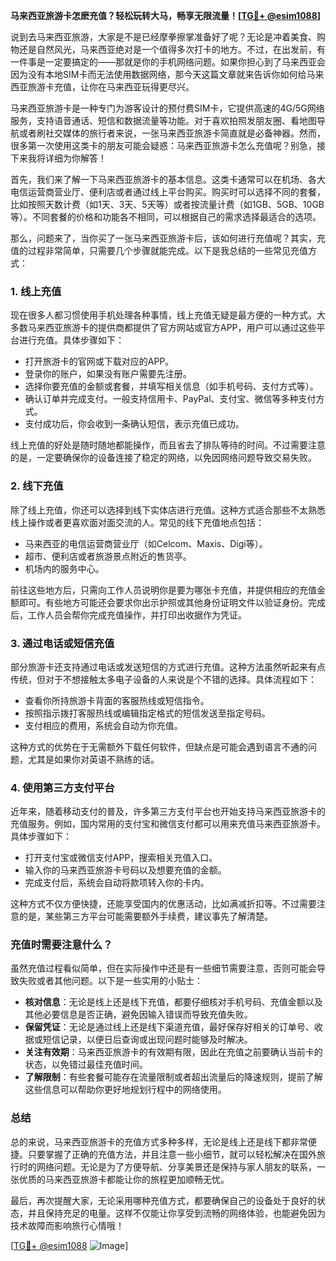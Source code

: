 **马来西亚旅游卡怎麽充值？轻松玩转大马，畅享无限流量！[[TG💪+ @esim1088](https://t.me/s/esim1088)]**

说到去马来西亚旅游，大家是不是已经摩拳擦掌准备好了呢？无论是冲着美食、购物还是自然风光，马来西亚绝对是一个值得多次打卡的地方。不过，在出发前，有一件事是一定要搞定的——那就是你的手机网络问题。如果你担心到了马来西亚会因为没有本地SIM卡而无法使用数据网络，那今天这篇文章就来告诉你如何给马来西亚旅游卡充值，让你在马来西亚玩得更尽兴。

马来西亚旅游卡是一种专门为游客设计的预付费SIM卡，它提供高速的4G/5G网络服务，支持语音通话、短信和数据流量等功能。对于喜欢拍照发朋友圈、看地图导航或者刷社交媒体的旅行者来说，一张马来西亚旅游卡简直就是必备神器。然而，很多第一次使用这类卡的朋友可能会疑惑：马来西亚旅游卡怎么充值呢？别急，接下来我将详细为你解答！

首先，我们来了解一下马来西亚旅游卡的基本信息。这类卡通常可以在机场、各大电信运营商营业厅、便利店或者通过线上平台购买。购买时可以选择不同的套餐，比如按照天数计费（如1天、3天、5天等）或者按流量计费（如1GB、5GB、10GB等）。不同套餐的价格和功能各不相同，可以根据自己的需求选择最适合的选项。

那么，问题来了，当你买了一张马来西亚旅游卡后，该如何进行充值呢？其实，充值的过程非常简单，只需要几个步骤就能完成。以下是我总结的一些常见充值方式：

### 1. **线上充值**
现在很多人都习惯使用手机处理各种事情，线上充值无疑是最方便的一种方式。大多数马来西亚旅游卡的提供商都提供了官方网站或官方APP，用户可以通过这些平台进行充值。具体步骤如下：
- 打开旅游卡的官网或下载对应的APP。
- 登录你的账户，如果没有账户需要先注册。
- 选择你要充值的金额或套餐，并填写相关信息（如手机号码、支付方式等）。
- 确认订单并完成支付。一般支持信用卡、PayPal、支付宝、微信等多种支付方式。
- 支付成功后，你会收到一条确认短信，表示充值已成功。

线上充值的好处是随时随地都能操作，而且省去了排队等待的时间。不过需要注意的是，一定要确保你的设备连接了稳定的网络，以免因网络问题导致交易失败。

### 2. **线下充值**
除了线上充值，你还可以选择到线下实体店进行充值。这种方式适合那些不太熟悉线上操作或者更喜欢面对面交流的人。常见的线下充值地点包括：
- 马来西亚的电信运营商营业厅（如Celcom、Maxis、Digi等）。
- 超市、便利店或者旅游景点附近的售货亭。
- 机场内的服务中心。

前往这些地方后，只需向工作人员说明你是要为哪张卡充值，并提供相应的充值金额即可。有些地方可能还会要求你出示护照或其他身份证明文件以验证身份。完成后，工作人员会帮你完成充值操作，并打印出收据作为凭证。

### 3. **通过电话或短信充值**
部分旅游卡还支持通过电话或发送短信的方式进行充值。这种方法虽然听起来有点传统，但对于不想接触太多电子设备的人来说是个不错的选择。具体流程如下：
- 查看你所持旅游卡背面的客服热线或短信指令。
- 按照指示拨打客服热线或编辑指定格式的短信发送至指定号码。
- 支付相应的费用，系统会自动为你充值。

这种方式的优势在于无需额外下载任何软件，但缺点是可能会遇到语言不通的问题，尤其是如果你对英语不熟练的话。

### 4. **使用第三方支付平台**
近年来，随着移动支付的普及，许多第三方支付平台也开始支持马来西亚旅游卡的充值服务。例如，国内常用的支付宝和微信支付都可以用来充值马来西亚旅游卡。具体步骤如下：
- 打开支付宝或微信支付APP，搜索相关充值入口。
- 输入你的马来西亚旅游卡号码以及想要充值的金额。
- 完成支付后，系统会自动将款项转入你的卡内。

这种方式不仅方便快捷，还能享受国内的优惠活动，比如满减折扣等。不过需要注意的是，某些第三方平台可能需要额外手续费，建议事先了解清楚。

### 充值时需要注意什么？

虽然充值过程看似简单，但在实际操作中还是有一些细节需要注意，否则可能会导致失败或者其他问题。以下是一些实用的小贴士：
- **核对信息**：无论是线上还是线下充值，都要仔细核对手机号码、充值金额以及其他必要信息是否正确，避免因输入错误而导致充值失败。
- **保留凭证**：无论是通过线上还是线下渠道充值，最好保存好相关的订单号、收据或短信记录，以便日后查询或出现问题时能够及时解决。
- **关注有效期**：马来西亚旅游卡的有效期有限，因此在充值之前要确认当前卡的状态，以免错过最佳充值时间。
- **了解限制**：有些套餐可能存在流量限制或者超出流量后的降速规则，提前了解这些信息可以帮助你更好地规划行程中的网络使用。

### 总结

总的来说，马来西亚旅游卡的充值方式多种多样，无论是线上还是线下都非常便捷。只要掌握了正确的充值方法，并且注意一些小细节，就可以轻松解决在国外旅行时的网络问题。无论是为了方便导航、分享美景还是保持与家人朋友的联系，一张优质的马来西亚旅游卡都能让你的旅程更加顺畅无忧。

最后，再次提醒大家，无论采用哪种充值方式，都要确保自己的设备处于良好的状态，并且保持充足的电量。这样不仅能让你享受到流畅的网络体验，也能避免因为技术故障而影响旅行心情哦！

[[TG💪+ @esim1088](https://t.me/s/esim1088) ![Image](https://i.postimg.cc/4NQfJmqS/Snipaste-2025-05-13-00-14-12.png)]